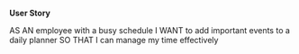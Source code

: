 **User Story**

AS AN employee with a busy schedule
I WANT to add important events to a daily planner
SO THAT I can manage my time effectively

